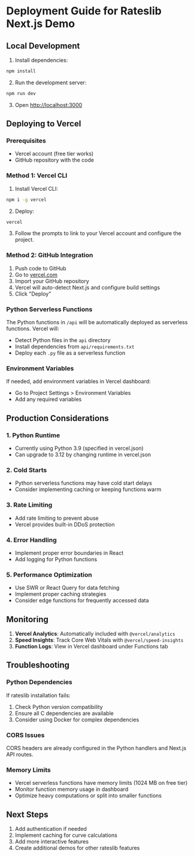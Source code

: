# Deployment Guide for Rateslib Next.js Demo

## Local Development

1. Install dependencies:
```bash
npm install
```

2. Run the development server:
```bash
npm run dev
```

3. Open [http://localhost:3000](http://localhost:3000)

## Deploying to Vercel

### Prerequisites
- Vercel account (free tier works)
- GitHub repository with the code

### Method 1: Vercel CLI

1. Install Vercel CLI:
```bash
npm i -g vercel
```

2. Deploy:
```bash
vercel
```

3. Follow the prompts to link to your Vercel account and configure the project.

### Method 2: GitHub Integration

1. Push code to GitHub
2. Go to [vercel.com](https://vercel.com)
3. Import your GitHub repository
4. Vercel will auto-detect Next.js and configure build settings
5. Click "Deploy"

### Python Serverless Functions

The Python functions in `/api` will be automatically deployed as serverless functions. Vercel will:
- Detect Python files in the `api` directory
- Install dependencies from `api/requirements.txt`
- Deploy each `.py` file as a serverless function

### Environment Variables

If needed, add environment variables in Vercel dashboard:
- Go to Project Settings > Environment Variables
- Add any required variables

## Production Considerations

### 1. Python Runtime
- Currently using Python 3.9 (specified in vercel.json)
- Can upgrade to 3.12 by changing runtime in vercel.json

### 2. Cold Starts
- Python serverless functions may have cold start delays
- Consider implementing caching or keeping functions warm

### 3. Rate Limiting
- Add rate limiting to prevent abuse
- Vercel provides built-in DDoS protection

### 4. Error Handling
- Implement proper error boundaries in React
- Add logging for Python functions

### 5. Performance Optimization
- Use SWR or React Query for data fetching
- Implement proper caching strategies
- Consider edge functions for frequently accessed data

## Monitoring

1. **Vercel Analytics**: Automatically included with `@vercel/analytics`
2. **Speed Insights**: Track Core Web Vitals with `@vercel/speed-insights`
3. **Function Logs**: View in Vercel dashboard under Functions tab

## Troubleshooting

### Python Dependencies
If rateslib installation fails:
1. Check Python version compatibility
2. Ensure all C dependencies are available
3. Consider using Docker for complex dependencies

### CORS Issues
CORS headers are already configured in the Python handlers and Next.js API routes.

### Memory Limits
- Vercel serverless functions have memory limits (1024 MB on free tier)
- Monitor function memory usage in dashboard
- Optimize heavy computations or split into smaller functions

## Next Steps

1. Add authentication if needed
2. Implement caching for curve calculations
3. Add more interactive features
4. Create additional demos for other rateslib features